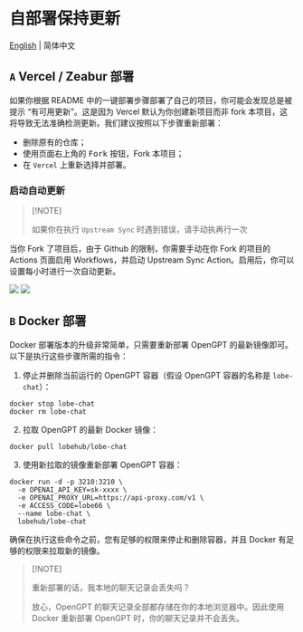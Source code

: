 # 自部署保持更新

[English](https://github.com/lobehub/lobe-chat/wiki/Upstream-Sync) | 简体中文

## `A` Vercel / Zeabur 部署

如果你根据 README 中的一键部署步骤部署了自己的项目，你可能会发现总是被提示 “有可用更新”。这是因为 Vercel 默认为你创建新项目而非 fork 本项目，这将导致无法准确检测更新。我们建议按照以下步骤重新部署：

- 删除原有的仓库；
- 使用页面右上角的 <kbd>Fork</kbd> 按钮，Fork 本项目；
- 在 `Vercel` 上重新选择并部署。

### 启动自动更新

> \[!NOTE]
>
> 如果你在执行 `Upstream Sync` 时遇到错误，请手动执再行一次

当你 Fork 了项目后，由于 Github 的限制，你需要手动在你 Fork 的项目的 Actions 页面启用 Workflows，并启动 Upstream Sync Action。启用后，你可以设置每小时进行一次自动更新。

![](https://github-production-user-asset-6210df.s3.amazonaws.com/17870709/266985117-4d48fe7b-0412-4667-8129-b25ebcf2c9de.png)
![](https://github-production-user-asset-6210df.s3.amazonaws.com/17870709/266985177-7677b4ce-c348-4145-9f60-829d448d5be6.png)

## `B` Docker 部署

Docker 部署版本的升级非常简单，只需要重新部署 OpenGPT 的最新镜像即可。 以下是执行这些步骤所需的指令：

1. 停止并删除当前运行的 OpenGPT 容器（假设 OpenGPT 容器的名称是 `lobe-chat`）：

```fish
docker stop lobe-chat
docker rm lobe-chat
```

2. 拉取 OpenGPT 的最新 Docker 镜像：

```fish
docker pull lobehub/lobe-chat
```

3. 使用新拉取的镜像重新部署 OpenGPT 容器：

```fish
docker run -d -p 3210:3210 \
  -e OPENAI_API_KEY=sk-xxxx \
  -e OPENAI_PROXY_URL=https://api-proxy.com/v1 \
  -e ACCESS_CODE=lobe66 \
  --name lobe-chat \
  lobehub/lobe-chat
```

确保在执行这些命令之前，您有足够的权限来停止和删除容器，并且 Docker 有足够的权限来拉取新的镜像。

> \[!NOTE]
>
> 重新部署的话，我本地的聊天记录会丢失吗？
>
> 放心，OpenGPT 的聊天记录全部都存储在你的本地浏览器中。因此使用 Docker 重新部署 OpenGPT 时，你的聊天记录并不会丢失。
